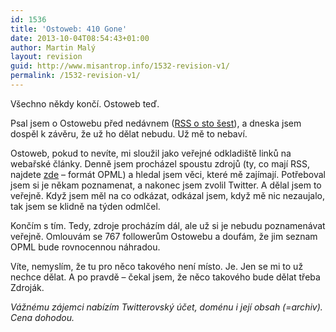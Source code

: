 ```yaml
---
id: 1536
title: 'Ostoweb: 410 Gone'
date: 2013-10-04T08:54:43+01:00
author: Martin Malý
layout: revision
guid: http://www.misantrop.info/1532-revision-v1/
permalink: /1532-revision-v1/
---
```

Všechno někdy končí. Ostoweb teď.

<!--more-->

Psal jsem o Ostowebu před nedávnem ([RSS o sto šest](http://www.misantrop.info/rss-o-sto-sest/)), a dneska jsem dospěl k závěru, že už ho dělat nebudu. Už mě to nebaví.

Ostoweb, pokud to nevíte, mi sloužil jako veřejné odkladiště linků na webařské články. Denně jsem procházel spoustu zdrojů (ty, co mají RSS, najdete [zde](https://dl.dropboxusercontent.com/u/72831/zdroje.xml) &#8211; formát OPML) a hledal jsem věci, které mě zajímají. Potřeboval jsem si je někam poznamenat, a nakonec jsem zvolil Twitter. A dělal jsem to veřejně. Když jsem měl na co odkázat, odkázal jsem, když mě nic nezaujalo, tak jsem se klidně na týden odmlčel.

Končím s tím. Tedy, zdroje procházím dál, ale už si je nebudu poznamenávat veřejně. Omlouvám se 767 followerům Ostowebu a doufám, že jim seznam OPML bude rovnocennou náhradou.

Víte, nemyslím, že tu pro něco takového není místo. Je. Jen se mi to už nechce dělat. A po pravdě &#8211; čekal jsem, že něco takového bude dělat třeba Zdroják.

_Vážnému zájemci nabízím Twitterovský účet, doménu i její obsah (=archiv). Cena dohodou._